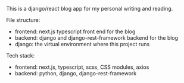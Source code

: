 This is a django/react blog app for my personal writing and reading.

File structure:
- frontend: next.js typescript front end for the blog
- backend: django and django-rest-framework backend for the blog
- django: the virtual environment where this project runs

Tech stack:
- frontend: next.js, typescript, scss, CSS modules, axios
- backend: python, django, django-rest-framework